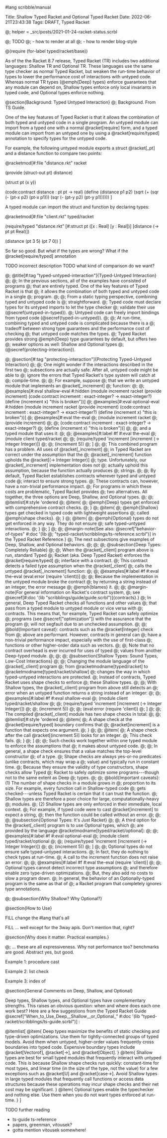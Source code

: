 #lang scribble/manual

Title: Shallow Typed Racket and Optional Typed Racket
Date: 2022-06-21T23:43:38
Tags: DRAFT, Typed Racket

@; helper = _src/posts/2021-01-24-racket-status.scrbl

@; TODO
@; - how to render at all
@; - how to render blog-style

@(require
   (for-label typed/racket/base))

As of the the Racket 8.7 release, Typed Racket (TR) includes two additional
languages: Shallow TR and Optional TR.
These languages use the same type checker as normal Typed Racket,
but weaken the run-time behavior of types to lower the performance cost
of interactions with untyped code.
Whereas normal TR types (@emph{Deep} types) enforce guarantees that any module
can depend on,
Shallow types enforce only local invariants in typed code,
and Optional types enforce nothing.


@section{Background: Typed Untyped Interaction}
@; Background. From TS Guide.

One of the key features of Typed Racket is that it allows the combination
of both typed and untyped code in a single program.
An untyped module can import from a typed one with a normal @racket[require] form,
and a typed module can import from an untyped one by using a @racket[require/typed]
annotation to specify types for the untyped code.

For example, the following untyped module exports a struct @racket[_pt]
and a distance function to compare two points:

@racketmod[#:file "distance.rkt"
racket

(provide (struct-out pt)
         distance)

(struct pt (x y))

(code:contract distance : pt pt -> real)
(define (distance p1 p2)
  (sqrt (+ (sqr (- (pt-x p2) (pt-x p1)))
           (sqr (- (pt-y p2) (pt-y p1))))))
]

A typed module can import the struct and function by declaring types:

@racketmod[#:file "client.rkt"
typed/racket

(require/typed "distance.rkt"
               [#:struct pt ([x : Real] [y : Real])]
               [distance (-> pt pt Real)])

(distance (pt 3 5) (pt 7 0))
]

So far so good.
But what if the types are wrong?
What if the @racket[require/typed] annotation 

TODO incorrect description
TODO what kind of comparison do we want?


@; @title[#:tag "typed-untyped-interaction"]{Typed-Untyped Interaction}
@; 
@; In the previous sections, all of the examples have consisted of programs
@; that are entirely typed. One of the key features of Typed Racket is that
@; it allows the combination of both typed and untyped code in a single
@; program.
@; 
@; From a static typing perspective, combining typed and untyped code is
@; straightforward.
@; Typed code must declare types for its untyped imports to let the type checker
@; validate their use (@secref{untyped-in-typed}).
@; Untyped code can freely import bindings from typed code (@secref{typed-in-untyped}).
@; 
@; At run-time, combining typed and untyped code is complicated because there is a
@; tradeoff between strong type guarantees and the performance cost of checking
@; that untyped code matches the types.
@; Typed Racket provides strong @emph{Deep} type guarantees by default, but offers two
@; weaker options as well: Shallow and Optional types
@; (@secref{protecting-interaction}).

@; @section[#:tag "protecting-interaction"]{Protecting Typed-Untyped Interaction}
@; 
@; One might wonder if the interactions described in the first two
@; subsections are actually safe. After all, untyped code might be able to
@; ignore the errors that Typed Racket's type system will catch at
@; compile-time.
@; 
@; For example, suppose
@; that we write an untyped module that implements an @racket[_increment]
@; function:
@; 
@; @examples[#:eval shallow-eval #:hidden (module increment racket (provide increment) (code:contract increment : exact-integer? -> exact-integer?) (define (increment x) "this is broken"))]
@; @examples[#:eval optional-eval #:hidden (module increment racket (provide increment) (code:contract increment : exact-integer? -> exact-integer?) (define (increment x) "this is broken"))]
@; @examples[#:eval the-eval
@; (module increment racket
@;   (provide increment)
@; 
@;   (code:contract increment : exact-integer? -> exact-integer?)
@;   (define (increment x) "this is broken"))]
@; 
@; and a typed module that uses it:
@; 
@; @examples[#:label #f #:eval the-eval
@; (module client typed/racket
@; 
@;   (require/typed 'increment [increment (-> Integer Integer)])
@; 
@;   (increment 5))
@; ]
@; 
@; This combined program has a problem. All uses of @racket[_increment]
@; in Typed Racket are correct under the assumption that the
@; @racket[_increment] function upholds the @racket[(-> Integer Integer)]
@; type. Unfortunately, our @racket[_increment] implementation does not
@; actually uphold this assumption, because the function actually produces
@; strings.
@; 
@; By default, Typed Racket establishes contracts wherever typed and untyped code
@; interact to ensure strong types.
@; These contracts can, however, have a non-trivial performance impact.
@; For programs in which these costs are problematic, Typed Racket provides
@; two alternatives. All together, the three options are Deep, Shallow, and Optional types.
@; 
@; @itemlist[#:style 'ordered
@;   @item{
@;     @emph{Deep} types get enforced with comprehensive contract checks.
@;   }
@;   @item{
@;     @emph{Shallow} types get checked in typed code with lightweight assertions
@;     called @emph{shape checks}.
@;   }
@;   @item{
@;     @emph{Optional} types do not get enforced in any way. They do not ensure
@;     safe typed-untyped interactions.
@;   }
@; ]
@; 
@; @margin-note{See also: @secref["behavior-of-types" #:doc '(lib
@; "typed-racket/scribblings/ts-reference.scrbl")] in the Typed Racket Reference.}
@; The next subsections give examples of Deep, Shallow, and Optional behaviors.
@; 
@; 
@; @subsection{Deep Types: Completely Reliable}
@; 
@; When the @racket[_client] program above is run, standard Typed
@; Racket (aka. Deep Typed Racket) enforces the @racket[require/typed]
@; interface with a contract.
@; This contract detects a failed type assumption when the @racket[_client]
@; calls the untyped @racket[_increment] function:
@; 
@; @examples[#:label #f #:eval the-eval (eval:error (require 'client))]
@; 
@; Because the implementation in the untyped module broke the contract
@; by returning a string instead of an integer, the error message
@; @emph{blames} it.
@; 
@; @margin-note{For general information on Racket's contract system,
@; see @secref[#:doc '(lib "scribblings/guide/guide.scrbl")]{contracts}.}
@; In general, Deep Typed Racket checks all functions and other values
@; that pass from a typed module to untyped module or vice versa with
@; contracts. This means that, for example, Typed Racket can safely optimize
@; programs (see @secref["optimization"]) with the assurance that the program
@; will not segfault due to an unchecked assumption.
@; 
@; @bold{Important caveat}: contracts such as the @racket[Integer] check from
@; above are performant. However, contracts in general can
@; have a non-trivial performance impact, especially with the use of first-class
@; functions or other higher-order data such as vectors.
@; 
@; Note that no contract overhead is ever incurred for uses of typed
@; values from another Deep-typed module.
@; 
@; 
@; @subsection{Shallow Types: Sound Types, Low-Cost Interactions}
@; 
@; Changing the module language of the @racket[_client] program
@; from @racketmodname[typed/racket] to @racketmodname[typed/racket/shallow]
@; changes the way in which typed-untyped interactions are protected.
@; Instead of contracts, Typed Racket uses shape checks to enforce
@; these Shallow types.
@; 
@; With Shallow types, the @racket[_client] program from above still detects an
@; error when an untyped function returns a string instead of an integer:
@; 
@; @examples[#:label #f #:eval shallow-eval
@; (module client typed/racket/shallow
@; 
@;   (require/typed 'increment [increment (-> Integer Integer)])
@; 
@;   (increment 5))
@; 
@; (eval:error (require 'client))
@; ]
@; 
@; The compiled @racket[_client] module has two shape checks in total:
@; 
@; @itemlist[#:style 'ordered
@;   @item{
@;     A shape check at the @racket[require/typed] boundary confirms that
@;     @racket[increment] is a function that expects one argument.
@;   }
@; 
@;   @item{
@;     A shape check after the call @racket[(increment 5)] looks for an integer.
@;     This check fails.
@;   }
@; ]
@; 
@; Such checks work together within one typed module to enforce the assumptions that
@; it makes about untyped code.
@; 
@; In general, a shape check ensures that a value matches the top-level constructor
@; of a type.
@; Shape checks are always yes-or-no predicates (unlike contracts, which may wrap a
@; value) and typically run in constant time.
@; Because they ensure the validity of type constructors, shape checks allow Typed
@; Racket to safely optimize some programs---though not to the same extent as Deep
@; types.
@; 
@; @bold{Important caveats}: (1) The number of shape checks in a module grows in
@; proportion to its size. For example, every function call in Shallow-typed code
@; gets checked---unless Typed Racket is certain that it can trust the function.
@; Shallow types are therefore a poor choice for large, computationally-heavy
@; modules.
@; (2) Shallow types are only enforced in their immediate, local context.
@; For example, if typed code were to cast @racket[increment] to expect a string,
@; then the function could be called without an error.
@; 
@; 
@; @subsection{Optional Types: It's Just Racket}
@; 
@; A third option for the @racket[_client] program is to use Optional types, which
@; are provided by the language @racketmodname[typed/racket/optional]:
@; 
@; @examples[#:label #f #:eval optional-eval
@; (module client typed/racket/optional
@; 
@;   (require/typed 'increment [increment (-> Integer Integer)])
@; 
@;   (increment 5))
@; ]
@; 
@; Optional types do not ensure safe typed-untyped interactions.
@; In fact, they do nothing to check types at run-time.
@; A call to the increment function does not raise an error:
@; 
@; @examples[#:label #f #:eval the-eval (require 'client)]
@; 
@; Optional types cannot detect incorrect type assumptions
@; and therefore enable zero type-driven optimizations.
@; But, they also add no costs to slow a program down.
@; In general, the behavior of an Optionally-typed program is the same as that of
@; a Racket program that completely ignores type annotations.





@; @subsection{Why Shallow? Why Optional?}



@section{How to Use}

FILL change the #lang that's all

FILL ... well except for the 3way apis. Don't mention that, right?



@section{Why does it matter. Practical examples.}

@; ... these are all expressiveness. Why not performance too? benchmarks are good. Abstract yes, but good.

Example 1: procedure cast

Example 2: list check

Example 3: index of



@section{General Comments on Deep, Shallow, and Optional}

Deep types, Shallow types, and Optional types have complementary strengths.
This raises an obvious question: when and where does each one work best?
Here are a few suggestions
from the Typed Racket Guide
@secref["When_to_Use_Deep__Shallow__or_Optional_"
        #:doc '(lib "typed-racket/scribblings/ts-guide.scrbl")]
:

@itemlist[
  @item{
    Deep types maximize the benefits of static checking
    and type-driven optimizations.
    Use them for tightly-connected groups of typed models.
    Avoid them when untyped, higher-order values frequently
    cross boundaries into typed code. Expensive boundary types
    include @racket[Vectorof], @racket[->], and @racket[Object].
  }
  @item{
    Shallow types are best for small typed modules that frequently
    interact with untyped code.
    This is because Shallow shape checks run quickly: constant-time for
    most types, and linear time (in the size of the type, not the value)
    for a few exceptions such as @racket[U] and @racket[case->].
    Avoid Shallow types in large typed modules that frequently call functions
    or access data structures because these operations may incur shape checks
    and their net cost may be significant.
  }
  @item{
    Optional types enable the typechecker and nothing else. Use them when
    you do not want types enforced at run-time.
  }
]


TODO further reading

- ts-guide ts-reference
- papers, greenman, vitousek?
- gotta mention vitousek somewhere!


